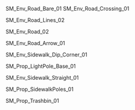 SM_Env_Road_Bare_01
SM_Env_Road_Crossing_01

SM_Env_Road_Lines_02

SM_Env_Road_02

SM_Env_Road_Arrow_01

SM_Env_Sidewalk_Dip_Corner_01

SM_Prop_LightPole_Base_01

SM_Env_Sidewalk_Straight_01

SM_Prop_SidewalkPoles_01

SM_Prop_Trashbin_01
